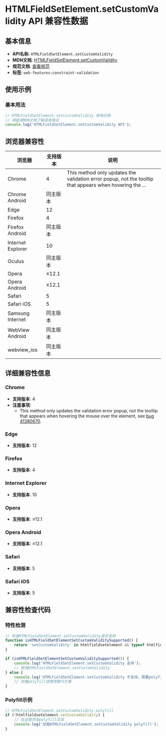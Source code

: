 # HTMLFieldSetElement.setCustomValidity API 兼容性数据

## 基本信息

- **API名称**: `HTMLFieldSetElement.setCustomValidity`
- **MDN文档**: [HTMLFieldSetElement.setCustomValidity](https://developer.mozilla.org/docs/Web/API/HTMLFieldSetElement/setCustomValidity)
- **规范文档**: [查看规范](https://html.spec.whatwg.org/multipage/form-control-infrastructure.html#dom-cva-setcustomvalidity-dev)
- **标签**: `web-features:constraint-validation`

## 使用示例

### 基本用法

```javascript
// HTMLFieldSetElement.setCustomValidity 使用示例
// 请查阅MDN文档了解具体用法
console.log('HTMLFieldSetElement.setCustomValidity API');
```

## 浏览器兼容性

| 浏览器 | 支持版本 | 说明 |
|--------|----------|------|
| Chrome | 4 | This method only updates the validation error popup, not the tooltip that appears when hovering the ... |
| Chrome Android | 同主版本 |  |
| Edge | 12 |  |
| Firefox | 4 |  |
| Firefox Android | 同主版本 |  |
| Internet Explorer | 10 |  |
| Oculus | 同主版本 |  |
| Opera | ≤12.1 |  |
| Opera Android | ≤12.1 |  |
| Safari | 5 |  |
| Safari iOS | 5 |  |
| Samsung Internet | 同主版本 |  |
| WebView Android | 同主版本 |  |
| webview_ios | 同主版本 |  |

## 详细兼容性信息

### Chrome

- **支持版本**: 4
- **注意事项**:
  - This method only updates the validation error popup, not the tooltip that appears when hovering the mouse over the element, see [bug 41380670](https://crbug.com/41380670).

### Edge

- **支持版本**: 12

### Firefox

- **支持版本**: 4

### Internet Explorer

- **支持版本**: 10

### Opera

- **支持版本**: ≤12.1

### Opera Android

- **支持版本**: ≤12.1

### Safari

- **支持版本**: 5

### Safari iOS

- **支持版本**: 5

## 兼容性检查代码

### 特性检测

```javascript
// 检查HTMLFieldSetElement.setCustomValidity是否支持
function isHTMLFieldSetElementSetCustomValiditySupported() {
    return 'setCustomValidity' in htmlfieldsetelement && typeof htmlfieldsetelement.setCustomValidity === 'function';
}

if (isHTMLFieldSetElementSetCustomValiditySupported()) {
    console.log('HTMLFieldSetElement.setCustomValidity 支持');
    // 使用HTMLFieldSetElement.setCustomValidity
} else {
    console.log('HTMLFieldSetElement.setCustomValidity 不支持，需要polyfill');
    // 加载polyfill或使用替代方案
}
```

### Polyfill示例

```javascript
// HTMLFieldSetElement.setCustomValidity polyfill
if (!htmlfieldsetelement.setCustomValidity) {
    // 在这里添加polyfill实现
    console.log('加载HTMLFieldSetElement.setCustomValidity polyfill');
}
```

